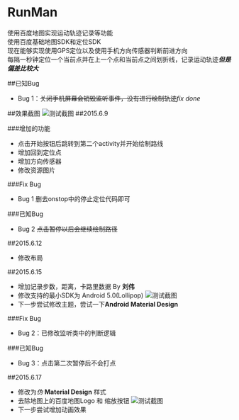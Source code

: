 # RunMan
使用百度地图实现运动轨迹记录等功能<br>
使用百度基础地图SDK和定位SDK<br>
现在能够实现使用GPS定位以及使用手机方向传感器判断前进方向<br>
每隔一秒钟定位一个当前点并在上一个点和当前点之间划折线，记录运动轨迹***但是偏差比较大***

##已知Bug
* Bug 1：~~关闭手机屏幕会销毁监听事件，没有进行绘制轨迹~~*fix done* 

##效果截图
![测试截图](http://7ktpcg.com1.z0.glb.clouddn.com/RunMan测试截图.png)
##2015.6.9

###增加的功能
* 点击开始按钮后跳转到第二个activity并开始绘制路线
* 增加回到定位点
* 增加方向传感器
* 修改资源图片

###Fix Bug
* Bug 1 删去onstop中的停止定位代码即可

###已知Bug
* Bug 2 ~~点击暂停以后会继续绘制路径~~

##2015.6.12
* 修改布局

##2015.6.15
* 增加记录步数，距离，卡路里数据 By **刘伟**
* 修改支持的最小SDK为 Android 5.0(Lollipop)
![测试截图](http://7ktpcg.com1.z0.glb.clouddn.com/RunningMan_2.png)
* 下一步尝试修改主题，尝试一下**Android Material Design**

###Fix Bug
* Bug 2：已修改监听类中的判断逻辑

###已知Bug
* Bug 3：点击第二次暂停后不会打点

##2015.6.17
* 修改为*伪* **Material Design** 样式
* 去除地图上的百度地图Logo 和 缩放按钮
![测试截图](http://7ktpcg.com1.z0.glb.clouddn.com/RunningMan测试截图2.png)
* 下一步尝试增加动画效果